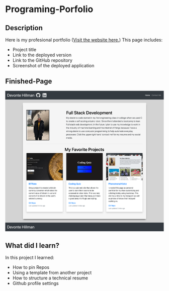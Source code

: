 # Programing-Porfolio

## Description
Here is my profesional portfolio ([Visit the website here.](https://devontehillman.github.io/Programing-Porfolio/)) This page includes:
* Project title
* Link to the deployed version
* Link to the GitHub repository
* Screenshot of the deployed application

## Finished-Page
![Refactored Webpage](./assets/images/webpage.png)

## What did I learn?
In this project I learned:
* How to pin Repos 
* Using a template from another project
* How to structure a technical resume
* Github profile settings
